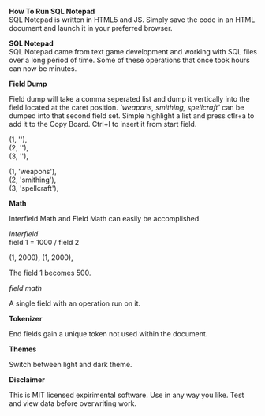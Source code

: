**How To Run SQL Notepad**<br>
SQL Notepad is written in HTML5 and JS. Simply save the code in an HTML document and launch it in your preferred browser.


**SQL Notepad**<br>
SQL Notepad came from text game development and working with SQL files over a long period of time. Some of these operations that once took hours can now be minutes.

**Field Dump**<br>

Field dump will take a comma seperated list and dump it vertically into the field located at the caret position.
*'weapons, smithing, spellcraft'* can be dumped into that second field set. Simple highlight a list and press ctlr+a to add it to the Copy Board. Ctrl+I to insert it from start field.

(1, ''),<br>
(2, ''),<br>
(3, ''),<br>

(1, 'weapons'),<br>
(2, 'smithing'),<br>
(3, 'spellcraft'),<br>

**Math**<br>

Interfield Math and Field Math can easily be accomplished.

*Interfield*<br>
field 1 = 1000 / field 2

(1, 2000),
(1, 2000),

The field 1 becomes 500.

*field math*<br>

A single field with an operation run on it.

**Tokenizer** <br>

End fields gain a unique token not used within the document.

**Themes** <br>

Switch between light and dark theme.

**Disclaimer** <br>

This is MIT licensed expirimental software. Use in any way you like. Test and view data before overwriting work.
